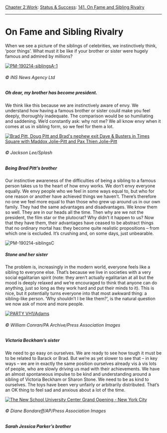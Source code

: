 [Chapter 2.Work](https://www.theschooloflife.com/thebookoflife/category/work/): [Status & Success](https://www.theschooloflife.com/thebookoflife/category/work/status-and-success/): [141. On Fame and Sibling Rivalry](https://www.theschooloflife.com/thebookoflife/siblings-of-the-famous-preach-compassion/)

* * *

# On Fame and Sibling Rivalry

When we see a picture of the siblings of celebrities, we instinctively think, ‘poor things’. What must it be like if your brother or sister were hugely famous and admired by millions?

[![PM-190214-siblingsA-1](https://www.theschooloflife.com/thebookoflife/wp-content/uploads/2014/10/PM-190214-siblingsA-1.jpg)](http://www.thebookoflife.org/wp-content/uploads/2014/10/PM-190214-siblingsA-1.jpg)

###### © INS News Agency Ltd

##### Oh dear, my brother has become president.

We think like this because we are instinctively aware of envy. We understand how having a famous brother or sister could make you feel deeply, thoroughly inadequate. The comparison would be so humiliating and saddening. We’d constantly ask: why not me? We all know envy when it comes at us in sibling form, so we feel for them a lot.

[![Brad Pitt, Doug Pitt and Brad's nephew exit Dave & Busters in Times Square with Maddox Jolie-Pitt and Pax Thien Jolie-Pitt](https://www.theschooloflife.com/thebookoflife/wp-content/uploads/2014/10/PM-190214-siblingsB.jpg)](http://www.thebookoflife.org/wp-content/uploads/2014/10/PM-190214-siblingsB.jpg)

###### © Jackson Lee/Splash

##### Being Brad Pitt’s brother

Our instinctive awareness of the difficulties of being a sibling to a famous person takes us to the heart of how envy works. We don’t envy everyone equally. We envy people who we feel in some ways equal to, but who for one reason or another have achieved things we haven’t. There’s therefore no one we feel more equal to than those who grew up around us in our own family. They had the same advantages and disadvantages. We know them so well. They are in our heads all the time. Then why are we not the president, the film star or the plutocrat? Why didn’t it happen to us? Now that they have them, their advantages have ceased to be abstract things that no ordinary mortal has: they become quite realistic propositions – from which one is excluded. It’s crushing and, on some days, just unbearable.

![PM-190214-siblingsC](https://www.theschooloflife.com/thebookoflife/wp-content/uploads/2014/09/PM-190214-siblingsC.jpg)

##### Stone and her sister

The problem is, increasingly in the modern world, everyone feels like a sibling to everyone else. That’s because we live in societies with a very social egalitarian spirit (note: they aren’t actually egalitarian at all but the mood is deeply relaxed and we’re encouraged to think that anyone can do anything, just so long as they work hard and put their minds to it). This is nice, but it potentially turns everyone into that most awkward thing: a sibling-like person. ‘Why shouldn’t I be like them?’, is the natural question we now ask of more and more people.

[![PARTY VH1/Adams](https://www.theschooloflife.com/thebookoflife/wp-content/uploads/2014/10/PM-190214-siblingsD.jpg)](http://www.thebookoflife.org/wp-content/uploads/2014/10/PM-190214-siblingsD.jpg)

###### © William Conran/PA Archive/Press Association Images

##### Victoria Beckham’s sister

We need to go easy on ourselves. We are ready to see how tough it must be to be related to Barack or Brad. But we’re as yet slower to see that – in key ways – we are in exactly the same position ourselves already vis à vis lots of people, who are slowly driving us mad with their achievements. We have an almost spontaneous impulse to be kind and understanding around a sibling of Victoria Beckham or Sharon Stone. We need to be as kind to ourselves. The toys have been very unfairly or arbitrarily distributed. That’s an OK thing to feel sad and anxious about a lot of the time.

[![The New School University Center Grand Opening - New York City](https://www.theschooloflife.com/thebookoflife/wp-content/uploads/2014/10/PM-190214-siblingsE.jpg)](http://www.thebookoflife.org/wp-content/uploads/2014/10/PM-190214-siblingsE.jpg)

###### © Diane Bondareff/AP/Press Association Images

##### Sarah Jessica Parker’s brother
